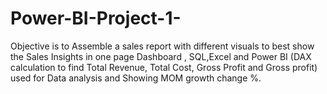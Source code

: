# Power-BI-Project-1-
Objective is to Assemble a sales report with different visuals to best show the Sales Insights in one page Dashboard , SQL,Excel and Power BI (DAX calculation to find Total Revenue, Total Cost, Gross Profit and Gross profit) used for Data analysis and Showing MOM growth change %.
